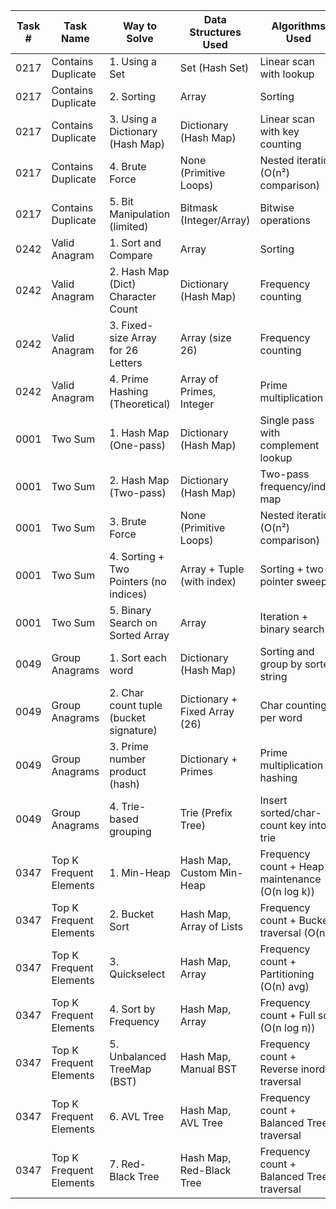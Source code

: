 | Task # | Task Name         | Way to Solve                     | Data Structures Used     | Algorithms Used                     | Is There Editorial | Level |
|--------|-------------------|----------------------------------|---------------------------|-------------------------------------|--------|--------|
| 0217    | Contains Duplicate | 1. Using a Set                   | Set (Hash Set)            | Linear scan with lookup             | No    | Easy    |
| 0217    | Contains Duplicate | 2. Sorting                       | Array                     | Sorting | No    | Easy    |
| 0217    | Contains Duplicate | 3. Using a Dictionary (Hash Map) | Dictionary (Hash Map)     | Linear scan with key counting       | No    | Easy    |
| 0217    | Contains Duplicate | 4. Brute Force                   | None (Primitive Loops)    | Nested iteration (O(n²) comparison) | No    | Easy    |
| 0217    | Contains Duplicate | 5. Bit Manipulation (limited)    | Bitmask (Integer/Array)   | Bitwise operations                  | No    | Easy    |
| 0242    | Valid Anagram  | 1. Sort and Compare                   | Array                       | Sorting                | No    | Easy    |
| 0242    | Valid Anagram  | 2. Hash Map (Dict) Character Count     | Dictionary (Hash Map)       | Frequency counting                     | No    | Easy    |
| 0242    | Valid Anagram  | 3. Fixed-size Array for 26 Letters     | Array (size 26)             | Frequency counting                     | No    | Easy    |
| 0242    | Valid Anagram  | 4. Prime Hashing (Theoretical)         | Array of Primes, Integer    | Prime multiplication                   | No    | Easy    |
| 0001   | Two Sum           | 1. Hash Map (One-pass)                | Dictionary (Hash Map)        | Single pass with complement lookup     | Yes                 | Easy   |
| 0001   | Two Sum           | 2. Hash Map (Two-pass)                | Dictionary (Hash Map)        | Two-pass frequency/index map           | Yes                 | Easy   |
| 0001   | Two Sum           | 3. Brute Force                        | None (Primitive Loops)       | Nested iteration (O(n²) comparison)    | Yes                 | Easy   |
| 0001   | Two Sum           | 4. Sorting + Two Pointers (no indices)| Array + Tuple (with index)   | Sorting + two-pointer sweep            | No                  | Easy   |
| 0001   | Two Sum           | 5. Binary Search on Sorted Array      | Array                        | Iteration + binary search              | No                  | Easy   |
| 0049   | Group Anagrams      | 1. Sort each word                       | Dictionary (Hash Map)              | Sorting and group by sorted string           | Yes                 | Medium |
| 0049   | Group Anagrams      | 2. Char count tuple (bucket signature) | Dictionary + Fixed Array (26)      | Char counting per word                       | Yes                 | Medium |
| 0049   | Group Anagrams      | 3. Prime number product (hash)         | Dictionary + Primes                | Prime multiplication hashing                 | Yes                 | Medium |
| 0049   | Group Anagrams      | 4. Trie-based grouping                  | Trie (Prefix Tree)                 | Insert sorted/char-count key into trie       | No                  | Medium |
| 0347   | Top K Frequent Elements| 1. Min-Heap                            | Hash Map, Custom Min-Heap        | Frequency count + Heap maintenance (O(n log k)) | Yes                 | Medium |
| 0347   | Top K Frequent Elements| 2. Bucket Sort                         | Hash Map, Array of Lists         | Frequency count + Bucket traversal (O(n))     | Yes                 | Medium |
| 0347   | Top K Frequent Elements| 3. Quickselect                         | Hash Map, Array                  | Frequency count + Partitioning (O(n) avg)     | Yes                 | Medium |
| 0347   | Top K Frequent Elements| 4. Sort by Frequency                   | Hash Map, Array                  | Frequency count + Full sort (O(n log n))      | Yes                 | Medium |
| 0347   | Top K Frequent Elements| 5. Unbalanced TreeMap (BST)           | Hash Map, Manual BST             | Frequency count + Reverse inorder traversal   | No                  | Medium |
| 0347   | Top K Frequent Elements| 6. AVL Tree                            | Hash Map, AVL Tree               | Frequency count + Balanced Tree traversal     | No                  | Medium |
| 0347   | Top K Frequent Elements| 7. Red-Black Tree                      | Hash Map, Red-Black Tree         | Frequency count + Balanced Tree traversal     | No                  | Medium |


